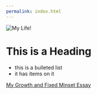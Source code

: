 ```yaml
---
permalink: index.html
---
```


![My Life!](http://media.giphy.com/media/14aUO0Mf7dWDXW/giphy.gif)
# This is a Heading

* this is a bulleted list
* it has items on it

[My Growth and Fixed Minset Essay](growth-vs-fixed-mindset.md)

